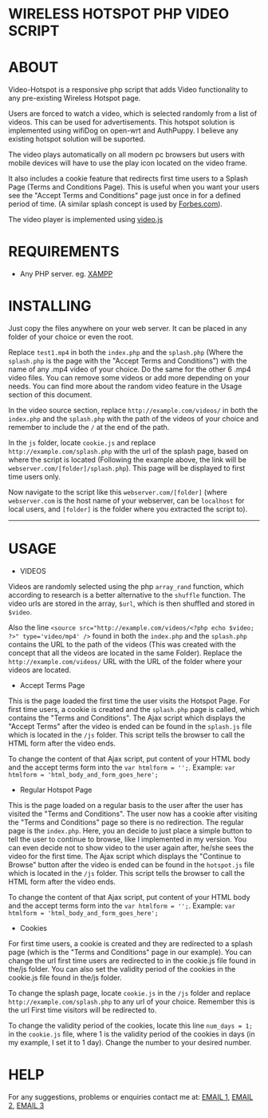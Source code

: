# WIRELESS HOTSPOT PHP VIDEO SCRIPT

ABOUT
=====

Video-Hotspot is a responsive php script that adds Video functionality to any pre-existing Wireless Hotspot page. 

Users are forced to watch a video, which is selected randomly from a list of videos. This can be used for advertisements.
This hotspot solution is implemented using wifiDog on open-wrt and AuthPuppy. I believe any existing hotspot solution will be suported.

The video plays automatically on all modern pc browsers but users with mobile devices will have to use the play icon located on the video frame.

It also includes a cookie feature that redirects first time users to a Splash Page (Terms and Conditions Page). This is useful when you want your users see the "Accept Terms and Conditions" page just once in for a defined period of time. (A similar splash concept is used by [Forbes.com](http://forbes.com)).

The video player is implemented using [video.js](http://www.videojs.com)


REQUIREMENTS
============

 * Any PHP server. eg. [XAMPP](https://www.apachefriends.org)

INSTALLING
==========

Just copy the files anywhere on your web server. It can be placed in any folder of your choice or even the root.

Replace `test1.mp4` in both the `index.php` and the `splash.php` (Where the `splash.php` is the page with the "Accept Terms and Conditions") with the name of any .mp4 video of your choice. Do the same for the other 6 .mp4 video files. You can remove some videos or add more depending on your needs. You can find more about the random video feature in the Usage section of this document.

In the video source section, replace `http://example.com/videos/` in both the `index.php` and the `splash.php` with the path of the videos of your choice and remember to include the `/` at the end of the path.

In the `js` folder, locate `cookie.js` and replace `http://example.com/splash.php` with the url of the splash page, based on where the script is located (Following the example above, the link will be `webserver.com/[folder]/splash.php`). This page will be displayed to first time users only.

Now navigate to the script like this `webserver.com/[folder]`
(where `webserver.com` is the host name of your webserver, can be `localhost` for local users, and `[folder]` is the folder where you extracted the script to).



---

USAGE
===========

* VIDEOS

Videos are randomly selected using the php `array_rand` function, which according to research is a better alternative to the `shuffle` function. The video urls are stored in the array, `$url`, which is then shuffled and stored in `$video`.


Also the line  `<source src="http://example.com/videos/<?php echo $video; ?>" type='video/mp4' />` found in both the `index.php` and the `splash.php` contains the URL to the path of the videos (This was created with the concept that all the videos are located in the same Folder). Replace the `http://example.com/videos/` URL with the URL of the folder where your videos are located.

* Accept Terms Page

This is the page loaded the first time the user visits the Hotspot Page. For first time users, a cookie is created and the `splash.php` page is called, which contains the "Terms and Conditions". The Ajax script which displays the "Accept Terms" after the video is ended can be found in the `splash.js` file which is located in the `/js` folder. This script tells the browser to call the HTML form after the video ends.

To change the content of that Ajax script, put content of your HTML body and the accept terms form into the `var htmlform = '';`. Example: `var htmlform = 'html_body_and_form_goes_here';`

* Regular Hotspot Page

This is the page loaded on a regular basis to the user after the user has visited the "Terms and Conditions". The user now has a cookie after visiting the "Terms and Conditions" page so there is no redirection. The regular page is the `index.php`. Here, you an decide to just place a simple button to tell the user to continue to browse, like I implemented in my version. You can even decide not to show video to the user again after, he/she sees the video for the first time. The Ajax script which displays the "Continue to Browse" button after the video is ended can be found in the `hotspot.js` file which is located in the `/js` folder. This script tells the browser to call the HTML form after the video ends.

To change the content of that Ajax script, put content of your HTML body and the accept terms form into the `var htmlform = '';`. Example: `var htmlform = 'html_body_and_form_goes_here';`

* Cookies

For first time users, a cookie is created and they are redirected to a splash page (which is the "Terms and Conditions" page in our example). You can change the url first time users are redirected to in the cookie.js file found in the/js folder. You can also set the validity period of the cookies in the cookie.js file found in the/js folder.

To change the splash page, locate `cookie.js` in the `/js` folder and replace `http://example.com/splash.php` to any url of your choice. Remember this is the url First time visitors will be redirected to.

To change the validity period of the cookies, locate this line `num_days = 1;` in the `cookie.js` file, where 1 is the validity period of the cookies in days (in my example, I set it to 1 day). Change the number to your desired number.

HELP
==========
For any suggestions, problems or enquiries contact me at: [EMAIL 1](mailto:kofikwarteng1@gmail.com), [EMAIL 2](mailto:kofi@artheontech.com), [EMAIL 3](mailto:kofi.kwarteng@atrams.co)
